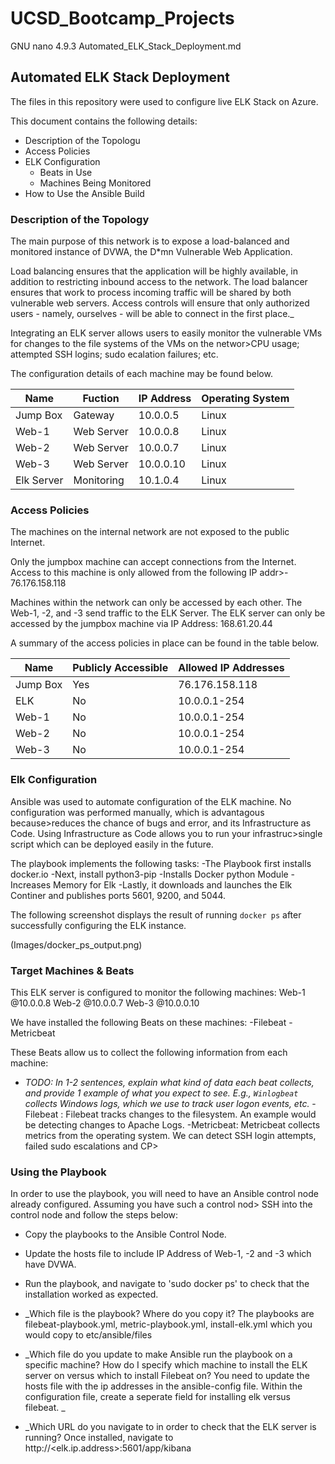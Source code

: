 # UCSD_Bootcamp_Projects
  GNU nano 4.9.3                                     Automated_ELK_Stack_Deployment.md
## Automated ELK Stack Deployment

The files in this repository were used to configure live ELK Stack on Azure.


This document contains the following details:
- Description of the Topologu
- Access Policies
- ELK Configuration
  - Beats in Use
  - Machines Being Monitored
- How to Use the Ansible Build


### Description of the Topology

The main purpose of this network is to expose a load-balanced and monitored instance of DVWA, the D*mn Vulnerable Web Application.

Load balancing ensures that the application will be highly available, in addition to restricting inbound access to the network.
The load balancer ensures that work to process incoming traffic will be shared by both vulnerable web servers. Access controls will
ensure that only authorized users - namely, ourselves - will be able to connect in the first place._

Integrating an ELK server allows users to easily monitor the vulnerable VMs for changes to the file systems of the VMs on the networ>CPU usage; attempted SSH logins; sudo ecalation failures; etc.


The configuration details of each machine may be found below.


| Name       | Fuction     | IP Address | Operating System |
|------------|-------------|------------|------------------|
| Jump Box   | Gateway     | 10.0.0.5   | Linux            |
| Web-1      | Web Server  | 10.0.0.8   | Linux            |
| Web-2      | Web Server  | 10.0.0.7   | Linux            |
| Web-3      | Web Server  | 10.0.0.10  | Linux            |
| Elk Server | Monitoring  | 10.1.0.4   | Linux            |

### Access Policies

The machines on the internal network are not exposed to the public Internet.

Only the jumpbox machine can accept connections from the Internet. Access to this machine is only allowed from the following IP addr>- 76.176.158.118

Machines within the network can only be accessed by each other. The Web-1, -2, and -3 send traffic to the ELK Server.
The ELK server can only be accessed by the jumpbox machine via IP Address: 168.61.20.44

A summary of the access policies in place can be found in the table below.

| Name     | Publicly Accessible | Allowed IP Addresses |
|----------|---------------------|----------------------|
| Jump Box | Yes                 | 76.176.158.118       |
| ELK      | No                  | 10.0.0.1-254         |
| Web-1    | No                  | 10.0.0.1-254         |
| Web-2    | No                  | 10.0.0.1-254         |
| Web-3    | No                  | 10.0.0.1-254         |

### Elk Configuration

Ansible was used to automate configuration of the ELK machine. No configuration was performed manually, which is advantagous because>reduces the chance of bugs and error, and its Infrastructure as Code. Using Infrastructure as Code allows you to run your infrastruc>single script which can be deployed easily in the future.

The playbook implements the following tasks:
-The Playbook first installs docker.io
-Next, install python3-pip
-Installs Docker python Module
-Increases Memory for Elk
-Lastly, it downloads and launches the Elk Continer and publishes ports 5601, 9200, and 5044.

The following screenshot displays the result of running `docker ps` after successfully configuring the ELK instance.

(Images/docker_ps_output.png)

### Target Machines & Beats
This ELK server is configured to monitor the following machines:
Web-1 @10.0.0.8
Web-2 @10.0.0.7
Web-3 @10.0.0.10


We have installed the following Beats on these machines:
-Filebeat
-Metricbeat

These Beats allow us to collect the following information from each machine:
- _TODO: In 1-2 sentences, explain what kind of data each beat collects, and provide 1 example of what you expect to see.
E.g., `Winlogbeat` collects Windows logs, which we use to track user logon events, etc._
-Filebeat : Filebeat tracks changes to the filesystem. An example would be detecting changes to Apache Logs.
-Metricbeat: Metricbeat collects metrics from the operating system. We can detect SSH login attempts, failed sudo escalations and CP>
### Using the Playbook
In order to use the playbook, you will need to have an Ansible control node already configured. Assuming you have such a control nod>
SSH into the control node and follow the steps below:
- Copy the playbooks to the Ansible Control Node.
- Update the hosts file to include IP Address of Web-1, -2 and -3 which have DVWA.
- Run the playbook, and navigate to 'sudo docker ps' to check that the installation worked as expected.

 
- _Which file is the playbook? Where do you copy it?
   The playbooks are filebeat-playbook.yml, metric-playbook.yml, install-elk.yml which you would copy to etc/ansible/files
- _Which file do you update to make Ansible run the playbook on a specific machine? How do I specify which machine to install
 the ELK server on versus which to install Filebeat on? You need to update the hosts file with the ip addresses in the ansible-config file. Within the
 configuration file, create a seperate field for installing elk versus filebeat.
_
- _Which URL do you navigate to in order to check that the ELK server is running? Once installed, navigate to http://<elk.ip.address>:5601/app/kibana
